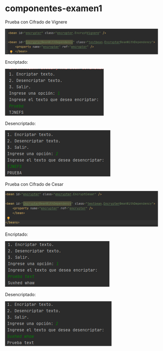 # componentes-examen1
Prueba con Cifrado de Vignere

<p >
  <img src="img/bean-vignere.png?raw=true" alt="Bean-vignere"/>
</p>

Encriptado:

<p >
  <img src="img/encripta-vignere.png?raw=true" alt="encripta-vignere"/>
</p>
Desencriptado:

<p >
  <img src="img/desencripta-vignere.png?raw=true" alt="encripta-vignere"/>
</p>

Prueba con Cifrado de Cesar

<p >
  <img src="img/bean-cesar.png?raw=true" alt="Bean-Cesar"/>
</p>

Encriptado:

<p >
  <img src="img/encripta-cesar.png?raw=true" alt="encripta-Cesar"/>
</p>
Desencriptado:

<p >
  <img src="img/desencripta-cesar.png?raw=true" alt="encripta-Cesar"/>
</p>
